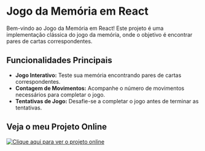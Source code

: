 # Jogo da Memória em React

Bem-vindo ao Jogo da Memória em React! Este projeto é uma implementação clássica do jogo da memória, onde o objetivo é encontrar pares de cartas correspondentes.

## Funcionalidades Principais

- **Jogo Interativo:** Teste sua memória encontrando pares de cartas correspondentes.
- **Contagem de Movimentos:** Acompanhe o número de movimentos necessários para completar o jogo.
- **Tentativas de Jogo:** Desafie-se a completar o jogo antes de terminar as tentativas.

## Veja o meu Projeto Online

<a href="https://jogodamemoriapp.netlify.app/" target="_blank" rel="noopener noreferrer"><img alt="Clique aqui para ver o projeto online" src="https://jogodamemoriapp.netlify.app/"></a>
